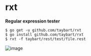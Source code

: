 # rxt

**Regular expression tester**

```
$ go get -u github.com/taybart/rxt
$ go install github.com/taybart/rxt
$ rxt -f taybart/rest/test/file.rest
```

![image](https://user-images.githubusercontent.com/3513897/72671547-6a414300-3a09-11ea-870d-fbc0b4d4df7f.png)
